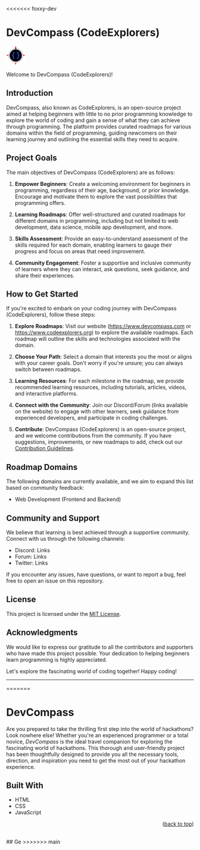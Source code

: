 <<<<<<< foxxy-dev
# DevCompass (CodeExplorers)

![DevCompass Logo](./logo-1.png) <!-- Replace with your logo URL -->

Welcome to DevCompass (CodeExplorers)!

## Introduction

DevCompass, also known as CodeExplorers, is an open-source project aimed at helping beginners with little to no prior programming knowledge to explore the world of coding and gain a sense of what they can achieve through programming. The platform provides curated roadmaps for various domains within the field of programming, guiding newcomers on their learning journey and outlining the essential skills they need to acquire.

## Project Goals

The main objectives of DevCompass (CodeExplorers) are as follows:

1. **Empower Beginners**: Create a welcoming environment for beginners in programming, regardless of their age, background, or prior knowledge. Encourage and motivate them to explore the vast possibilities that programming offers.

2. **Learning Roadmaps**: Offer well-structured and curated roadmaps for different domains in programming, including but not limited to web development, data science, mobile app development, and more.

3. **Skills Assessment**: Provide an easy-to-understand assessment of the skills required for each domain, enabling learners to gauge their progress and focus on areas that need improvement.

4. **Community Engagement**: Foster a supportive and inclusive community of learners where they can interact, ask questions, seek guidance, and share their experiences.

## How to Get Started

If you're excited to embark on your coding journey with DevCompass (CodeExplorers), follow these steps:

1. **Explore Roadmaps**: Visit our website (https://www.devcompass.com or https://www.codeexplorers.org) to explore the available roadmaps. Each roadmap will outline the skills and technologies associated with the domain.

2. **Choose Your Path**: Select a domain that interests you the most or aligns with your career goals. Don't worry if you're unsure; you can always switch between roadmaps.

3. **Learning Resources**: For each milestone in the roadmap, we provide recommended learning resources, including tutorials, articles, videos, and interactive platforms.

4. **Connect with the Community**: Join our Discord/Forum (links available on the website) to engage with other learners, seek guidance from experienced developers, and participate in coding challenges.

5. **Contribute**: DevCompass (CodeExplorers) is an open-source project, and we welcome contributions from the community. If you have suggestions, improvements, or new roadmaps to add, check out our [Contribution Guidelines](CONTRIBUTING.md).

## Roadmap Domains

The following domains are currently available, and we aim to expand this list based on community feedback:

- Web Development (Frontend and Backend)

## Community and Support

We believe that learning is best achieved through a supportive community. Connect with us through the following channels:

- Discord: Links
- Forum: Links
- Twitter: Links

If you encounter any issues, have questions, or want to report a bug, feel free to open an issue on this repository.

## License

This project is licensed under the [MIT License](LICENSE).

## Acknowledgments

We would like to express our gratitude to all the contributors and supporters who have made this project possible. Your dedication to helping beginners learn programming is highly appreciated.

Let's explore the fascinating world of coding together! Happy coding!

---

=======
# DevCompass
<a name="readme-top"></a>
Are you prepared to take the thrilling first step into the world of hackathons? Look nowhere else! Whether you're an experienced programmer or a total novice, *DevCompass* is the ideal travel companion for exploring the fascinating world of hackathons. This thorough and user-friendly project has been thoughtfully designed to provide you all the necessary tools, direction, and inspiration you need to get the most out of your hackathon experience.
<br />
## Built With

* HTML
* CSS
* JavaScript
<p align="right">(<a href="#readme-top">back to top</a>)</p>
<br />
## Ge
>>>>>>> main
